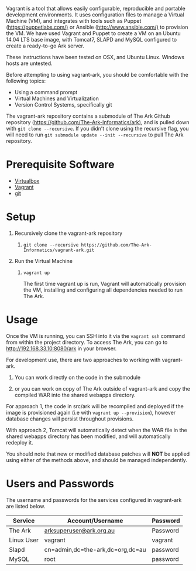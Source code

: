 Vagrant is a tool that allows easily configurable, reproducible and
portable development environments. It uses configuration files to manage
a Virtual Machine (VM), and integrates with tools such as Puppet
(<https://puppetlabs.com/)> or Ansible (<http://www.ansible.com/)> to
provision the VM. We have used Vagrant and Puppet to create a VM on an
Ubuntu 14.04 LTS base image, with Tomcat7, SLAPD and MySQL configured to
create a ready-to-go Ark server.

These instructions have been tested on OSX, and Ubuntu Linux. Windows
hosts are untested.

Before attempting to using vagrant-ark, you should be comfortable with
the following topics:

-   Using a command prompt
-   Virtual Machines and Virtualization
-   Version Control Systems, specifically git

The vagrant-ark repository contains a submodule of The Ark Github
repository (<https://github.com/The-Ark-Informatics/ark)>, and is pulled
down with `git clone --recursive`. If you didn’t clone using the recursive
flag, you will need to run `git submodule update --init --recursive` to
pull The Ark repository.

Prerequisite Software
=====================

-   [Virtualbox](https://www.virtualbox.org/)
-   [Vagrant](https://www.vagrantup.com/)
-   [git](http://git-scm.com/)

Setup
=====

1.  Recursively clone the vagrant-ark repository

    1.  `git clone --recursive
        https://github.com/The-Ark-Informatics/vagrant-ark.git`

2.  Run the Virtual Machine

    1.  `vagrant up`

        The first time vagrant up is run, Vagrant will automatically
        provision the VM, installing and configuring all dependencies
        needed to run The Ark.

Usage
=====

Once the VM is running, you can SSH into it via the `vagrant ssh` command
from within the project directory. To access The Ark, you can go to
<http://192.168.33.10:8080/ark> in your browser.

For development use, there are two approaches to working with
vagrant-ark.

1.  You can work directly on the code in the submodule

2.  or you can work on copy of The Ark outside of vagrant-ark and copy
    the compiled WAR into the shared webapps directory.

For approach 1, the code in src/ark will be recompiled and deployed if
the image is provisioned again (i.e with `vagrant up --provision`),
however database changes will persist throughout provisions.

With approach 2, Tomcat will automatically detect when the WAR file in
the shared webapps directory has been modified, and will automatically
redeploy it.

You should note that new or modified database patches will **NOT** be
applied using either of the methods above, and should be managed
independently.

Users and Passwords
===================

The username and passwords for the services configured in vagrant-ark
are listed below.

| Service     | Account/Username                  | Password |
|-------------|-----------------------------------|----------|
| The Ark     | arksuperuser@ark.org.au           | Password |
| Linux User  | vagrant                           | vagrant  |
| Slapd       | cn=admin,dc=the-ark,dc=org,dc=au  | password |
| MySQL       | root                              | password |

